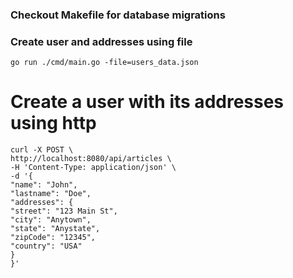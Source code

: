 ### Checkout Makefile for database migrations

### Create user and addresses using file
```go run ./cmd/main.go -file=users_data.json```

# Create a user with its addresses using http
```
curl -X POST \
http://localhost:8080/api/articles \
-H 'Content-Type: application/json' \
-d '{
"name": "John",
"lastname": "Doe",
"addresses": {
"street": "123 Main St",
"city": "Anytown",
"state": "Anystate",
"zipCode": "12345",
"country": "USA"
}
}' 
```
